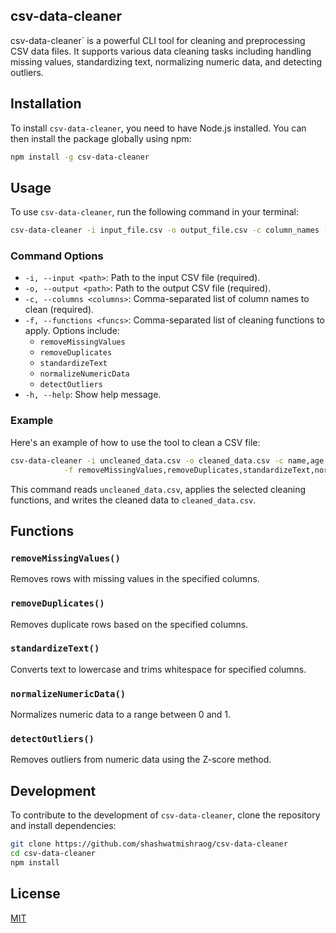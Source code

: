 ## csv-data-cleaner

csv-data-cleaner` is a powerful CLI tool for cleaning and preprocessing CSV data files. It supports various data cleaning tasks including handling missing values, standardizing text, normalizing numeric data, and detecting outliers.

## Installation

To install `csv-data-cleaner`, you need to have Node.js installed. You can then install the package globally using npm:

```bash
npm install -g csv-data-cleaner
```

## Usage

To use `csv-data-cleaner`, run the following command in your terminal:

```bash
csv-data-cleaner -i input_file.csv -o output_file.csv -c column_names [-f functionality] [options]
```

### Command Options

- `-i, --input <path>`: Path to the input CSV file (required).
- `-o, --output <path>`: Path to the output CSV file (required).
- `-c, --columns <columns>`: Comma-separated list of column names to clean (required).
- `-f, --functions <funcs>`: Comma-separated list of cleaning functions to apply. Options include:
  - `removeMissingValues`
  - `removeDuplicates`
  - `standardizeText`
  - `normalizeNumericData`
  - `detectOutliers`
- `-h, --help`: Show help message.

### Example

Here's an example of how to use the tool to clean a CSV file:

```bash
csv-data-cleaner -i uncleaned_data.csv -o cleaned_data.csv -c name,age,email,numericColumn \
            -f removeMissingValues,removeDuplicates,standardizeText,normalizeNumericData,detectOutliers
```

This command reads `uncleaned_data.csv`, applies the selected cleaning functions, and writes the cleaned data to `cleaned_data.csv`.

## Functions

### `removeMissingValues()`
Removes rows with missing values in the specified columns.

### `removeDuplicates()`
Removes duplicate rows based on the specified columns.

### `standardizeText()`
Converts text to lowercase and trims whitespace for specified columns.

### `normalizeNumericData()`
Normalizes numeric data to a range between 0 and 1.

### `detectOutliers()`
Removes outliers from numeric data using the Z-score method.

## Development

To contribute to the development of `csv-data-cleaner`, clone the repository and install dependencies:

```bash
git clone https://github.com/shashwatmishraog/csv-data-cleaner
cd csv-data-cleaner
npm install
```

## License

[MIT](https://opensource.org/licenses/MIT)
